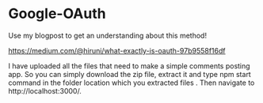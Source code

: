# Google-OAuth
Use my blogpost to get an understanding about this method!

https://medium.com/@hiruni/what-exactly-is-oauth-97b9558f16df


I have uploaded all the files that need to make a simple comments posting app. So you can simply download the zip file, extract it and type npm start command  in the folder location which you extracted files . Then navigate to http://localhost:3000/.


